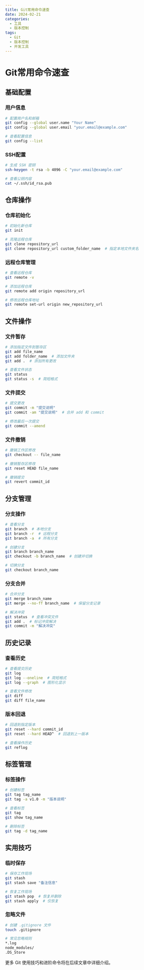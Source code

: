 ```yaml
---
title: Git常用命令速查
date: 2024-02-21
categories:
  - 工具
  - 版本控制
tags:
  - Git
  - 版本控制
  - 开发工具
---
```


# Git常用命令速查

## 基础配置

### 用户信息
```bash
# 配置用户名和邮箱
git config --global user.name "Your Name"
git config --global user.email "your.email@example.com"

# 查看配置信息
git config --list
```

### SSH配置
```bash
# 生成 SSH 密钥
ssh-keygen -t rsa -b 4096 -C "your.email@example.com"

# 查看公钥内容
cat ~/.ssh/id_rsa.pub
```

## 仓库操作

### 仓库初始化
```bash
# 初始化新仓库
git init

# 克隆远程仓库
git clone repository_url
git clone repository_url custom_folder_name  # 指定本地文件夹名
```

### 远程仓库管理
```bash
# 查看远程仓库
git remote -v

# 添加远程仓库
git remote add origin repository_url

# 修改远程仓库地址
git remote set-url origin new_repository_url
```

## 文件操作

### 文件暂存
```bash
# 添加指定文件到暂存区
git add file_name
git add folder_name  # 添加文件夹
git add .  # 添加所有更改

# 查看文件状态
git status
git status -s  # 简短格式
```

### 文件提交
```bash
# 提交更改
git commit -m "提交说明"
git commit -am "提交说明"  # 合并 add 和 commit

# 修改最后一次提交
git commit --amend
```

### 文件撤销
```bash
# 撤销工作区修改
git checkout -- file_name

# 撤销暂存区修改
git reset HEAD file_name

# 撤销提交
git revert commit_id
```

## 分支管理

### 分支操作
```bash
# 查看分支
git branch  # 本地分支
git branch -r  # 远程分支
git branch -a  # 所有分支

# 创建分支
git branch branch_name
git checkout -b branch_name  # 创建并切换

# 切换分支
git checkout branch_name
```

### 分支合并
```bash
# 合并分支
git merge branch_name
git merge --no-ff branch_name  # 保留分支记录

# 解决冲突
git status  # 查看冲突文件
git add .  # 标记冲突解决
git commit -m "解决冲突"
```

## 历史记录

### 查看历史
```bash
# 查看提交历史
git log
git log --oneline  # 简短格式
git log --graph  # 图形化显示

# 查看文件修改
git diff
git diff file_name
```

### 版本回退
```bash
# 回退到指定版本
git reset --hard commit_id
git reset --hard HEAD^  # 回退到上一版本

# 查看操作历史
git reflog
```

## 标签管理

### 标签操作
```bash
# 创建标签
git tag tag_name
git tag -a v1.0 -m "版本说明"

# 查看标签
git tag
git show tag_name

# 删除标签
git tag -d tag_name
```

## 实用技巧

### 临时保存
```bash
# 保存工作现场
git stash
git stash save "备注信息"

# 恢复工作现场
git stash pop  # 恢复并删除
git stash apply  # 仅恢复
```

### 忽略文件
```bash
# 创建 .gitignore 文件
touch .gitignore

# 常见忽略规则
*.log
node_modules/
.DS_Store
```

更多 Git 使用技巧和进阶命令将在后续文章中详细介绍。
